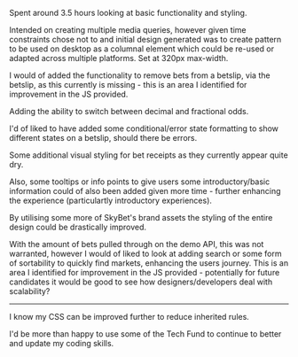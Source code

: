 Spent around 3.5 hours looking at basic functionality and styling.

Intended on creating multiple media queries, however given time constraints chose not to and initial design generated was to create pattern to be used on desktop as a columnal element which could be re-used or adapted across multiple platforms. Set at 320px max-width.

I would of added the functionality to remove bets from a betslip, via the betslip, as this currently is missing - this is an area I identified for improvement in the JS provided.

Adding the ability to switch between decimal and fractional odds.

I'd of liked to have added some conditional/error state formatting to show different states on a betslip, should there be errors.

Some additional visual styling for bet receipts as they currently appear quite dry.

Also, some tooltips or info points to give users some introductory/basic information could of also been added given more time - further enhancing the experience (particulartly introductory experiences).

By utilising some more of SkyBet's brand assets the styling of the entire design could be drastically improved.

With the amount of bets pulled through on the demo API, this was not warranted, however I would of liked to look at adding search or some form of sortability to quickly find markets, enhancing the users journey. This is an area I identified for improvement in the JS provided - potentially for future candidates it would be good to see how designers/developers deal with scalability?

------------------------------------------------------------------------------------------

I know my CSS can be improved further to reduce inherited rules.

I'd be more than happy to use some of the Tech Fund to continue to better and update my coding skills.
